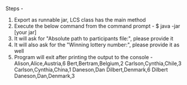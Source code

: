 Steps -
1. Export as runnable jar, LCS class has the main method
2. Execute the below command from the command prompt -
	$ java -jar [your jar]
3. It will ask for "Absolute path to participants file:", please provide it
4. It will also ask for the "Winning lottery number:", please provide it as well
5. Program will exit after printing the output to the console -
	Alison,Alice,Austria,6
	Bert,Bertram,Belgium,2
	Carlson,Cynthia,Chile,3
	Carlson,Cynthia,China,1
	Daneson,Dan Dilbert,Denmark,6
	Dilbert Daneson,Dan,Denmark,3